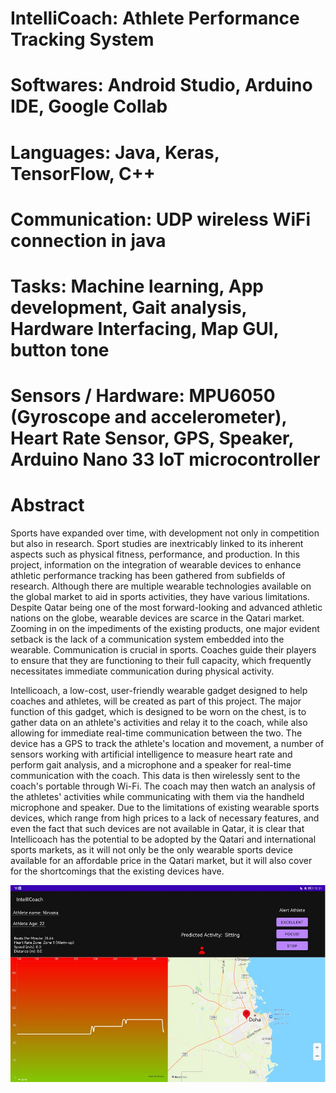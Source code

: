 # IntelliCoach: Athlete Performance Tracking System

# Softwares: Android Studio, Arduino IDE, Google Collab
# Languages: Java, Keras, TensorFlow, C++
# Communication: UDP wireless WiFi connection in java
# Tasks: Machine learning, App development, Gait analysis, Hardware Interfacing, Map GUI, button tone
# Sensors / Hardware: MPU6050 (Gyroscope and accelerometer), Heart Rate Sensor, GPS, Speaker, Arduino Nano 33 IoT microcontroller

# Abstract
Sports have expanded over time, with development not only in competition but also in research. Sport studies are inextricably linked to its inherent aspects such as physical fitness, performance, and production. In this project, information on the integration of wearable devices to enhance athletic performance tracking has been gathered from subfields of research. Although there are multiple wearable technologies available on the global market to aid in sports activities, they have various limitations. Despite Qatar being one of the most forward-looking and advanced athletic nations on the globe, wearable devices are scarce in the Qatari market. Zooming in on the impediments of the existing products, one major evident setback is the lack of a communication system embedded into the wearable. Communication is crucial in sports. Coaches guide their players to ensure that they are functioning to their full capacity, which frequently necessitates immediate communication during physical activity.

Intellicoach, a low-cost, user-friendly wearable gadget designed to help coaches and athletes, will be created as part of this project. The major function of this gadget, which is designed to be worn on the chest, is to gather data on an athlete's activities and relay it to the coach, while also allowing for immediate real-time communication between the two. The device has a GPS to track the athlete's location and movement, a number of sensors working with artificial intelligence to measure heart rate and perform gait analysis, and a microphone and a speaker for real-time communication with the coach. This data is then wirelessly sent to the coach's portable through Wi-Fi. The coach may then watch an analysis of the athletes' activities while communicating with them via the handheld microphone and speaker. Due to the limitations of existing wearable sports devices, which range from high prices to a lack of necessary features, and even the fact that such devices are not available in Qatar, it is clear that Intellicoach has the potential to be adopted by the Qatari and international sports markets, as it will not only be the only wearable sports device available for an affordable price in the Qatari market, but it will also cover for the shortcomings that the existing devices have.

![Tablet GUI](https://github.com/nirvanaaladal/Portfolio/blob/main/SENIOR%20DESIGN%20PROJECT/Picture1.jpg)

